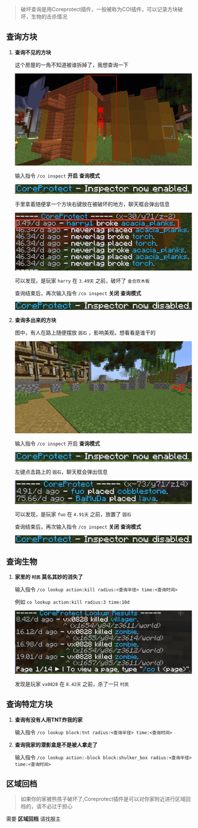 > 破坏查询是用Coreprotect插件，一般被称为COI插件，可以记录方块破坏，生物的击杀情况

## 查询方块

1. **查询不见的方块**

    这个房屋的一角不知道被谁拆掉了，我想查询一下

    ![被破坏的房屋](pics/coi1.png)

    输入指令 `/co inspect` **开启** **查询模式**

    ![开启查询模式后的提示](pics/coiopen.png)

    手里拿着随便拿一个方块右键放在被破坏的地方，聊天框会弹出信息

    ![查询破坏信息](pics/coi2.png)

    可以发现，是玩家 `harry` 在 `3.49天` 之前，破坏了 `金合欢木板`

    查询结束后，再次输入指令 `/co inspect` **关闭** **查询模式**

    ![关闭查询模式后的提示](pics/coiclose.png)

2. **查询多出来的方块**

    图中，有人在路上随便摆放 `圆石` ，影响美观，想看看是谁干的

    ![随意乱放的圆石](pics/coi3.png)

    输入指令 `/co inspect` 开启 **查询模式**

    ![开启查询模式后的提示](pics/coiopen.png)

    左键点击路上的 `圆石`，聊天框会弹出信息

    ![查询放置信息](pics/coi4.png)

    可以发现，是玩家 `fuo` 在 `4.91天` 之前，放置了 `圆石`

    查询结束后，再次输入指令 `/co inspect` **关闭** **查询模式**

    ![关闭查询模式后的提示](pics/coiclose.png)

## 查询生物

1. **家里的 `村民` 莫名其妙的消失了**

    输入指令 `/co lookup action:kill radius:<查询半径> time:<查询时间>`

    例如 `co lookup action:kill radius:3 time:10d`

    ![查询生物信息](pics/coi5.png)

    发现是玩家 `vx0828` 在 `8.42天` 之前，杀了一只 `村民`

## 查询特定方块

1. **查询有没有人用TNT炸我的家**

    输入指令 `/co lookup block:tnt radius:<查询半径> time:<查询时间>`

2. **查询我家的潜影盒是不是被人拿走了**

    输入指令 `/co lookup action:-block block:shulker_box radius:<查询半径> time:<查询时间>`

## 区域回档

> 如果你的家被熊孩子破坏了,Coreprotect插件是可以对你家附近进行区域回档的，请不必过于担心

需要 **区域回档** 请找服主